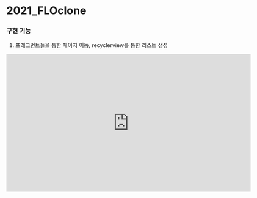 # 2021_FLOclone
### 구현 기능
1. 프레그먼트들을 통한 페이지 이동, recyclerview를 통한 리스트 생성

<iframe width="640" height="360" src="https://www.youtube.com/embed/6Az2cNU7gUw" frameborder="0" gesture="media" allowfullscreen=""></iframe>
